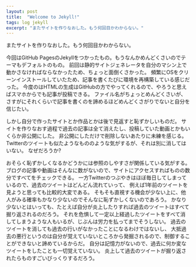 ```yaml
---
layout: post
title:  "Welcome to Jekyll!"
tags: log jekyll
excerpt: "またサイトを作りなおした。もう何回目かわからない。"
---
```


またサイトを作りなおした。もう何回目かわからない。

今回はGitHub PagesのJekyllをつかったもの。もうなんかめんどくさいのでテーマもデフォルトのもの。
前回は静的サイトジェネレータを自分のマシン上で動かさなければならなかったため、ちょっと面倒くさかった。
頻繁にOSをクリーンインストールしていたため、記事を書くたびに環境を再構築している感じだった。
今度のはHTMLの生成はGitHubの方でやってくれるので、やろうと思えばスマホからでも記事が投稿できる。
ファイル名がちょっとめんどくさいが、さすがにそれくらいで記事を書くのを諦めるほどめんどくさがりでないと自分を信じたい。

しかし自分で作ったサイトとか作品とかは後で見返すと恥ずかしいものだ。
サイトを作りなおす過程で過去の記事は全て消えたし、投稿していた動画とかもいくらか非公開にした。
非公開にしただけで削除しないあたりに未練を感じる。
Twitterのツイートも似たようなもののような気がするが、それは別に消してはいない。
なぜだろうか?

おそらく恥ずかしくなるかどうかには参照のしやすさが関係している気がする。
ブログの記事や動画はそんなに数がないので、サイトにアクセスすればものの数分ですべてをチェックできる。
一方Twitterのつぶやきはほぼ毎日してしまっているので、過去のツイートはどんどん流れていって、
例えば1年前のツイートを見ようと思っても比較的大変である。
そもそも直視する機会が少ない上に、他人がみる確率もかなり少ないのでそんなに恥ずかしくないのであろう。
かなり少ないとはいっても、たとえば自分が炎上したりすれば過去のツイートはすべて掘り返されるのだろう。
それを危惧して一定以上経過したツイートをすべて消してしまうような人もいるが、じぶんは労力を払ってまでそうしない。
過去のツイートを消しても過去の行いがなかったことになるわけではないし、
大抵過去の悪行というのは自分が覚えていないところから発掘されるので、制御することができないと諦めているからだ。
自分は記憶力がないので、過去に何か変なツイートをしたことも一切覚えていない。
炎上して過去のツイートが掘り返されたらものすごいびっくりするだろう。
